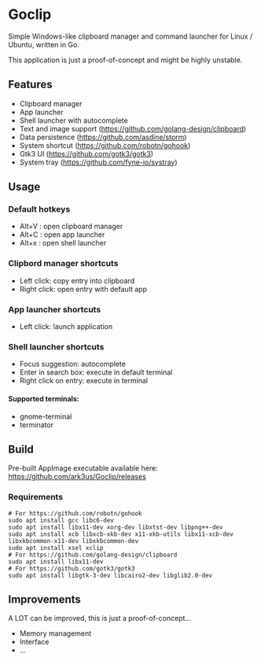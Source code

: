 # Goclip

Simple Windows-like clipboard manager and command launcher for Linux / Ubuntu, written in Go.

This application is just a proof-of-concept and might be highly unstable.

## Features

- Clipboard manager 
- App launcher
- Shell launcher with autocomplete
- Text and image support (https://github.com/golang-design/clipboard)
- Data persistence (https://github.com/asdine/storm)
- System shortcut (https://github.com/robotn/gohook)
- Gtk3 UI (https://github.com/gotk3/gotk3)
- System tray (https://github.com/fyne-io/systray)


## Usage

### Default hotkeys

- Alt+V : open clipboard manager
- Alt+C : open app launcher
- Alt+x : open shell launcher

### Clipbord manager shortcuts

- Left click: copy entry into clipboard
- Right click: open entry with default app

### App launcher shortcuts

- Left click: launch application

### Shell launcher shortcuts

- Focus suggestion: autocomplete
- Enter in search box: execute in default terminal
- Right click on entry: execute in terminal

#### Supported terminals:

- gnome-terminal
- terminator

## Build

Pre-built AppImage executable available here: https://github.com/ark3us/Goclip/releases

### Requirements
```
# For https://github.com/robotn/gohook 
sudo apt install gcc libc6-dev
sudo apt install libx11-dev xorg-dev libxtst-dev libpng++-dev
sudo apt install xcb libxcb-xkb-dev x11-xkb-utils libx11-xcb-dev libxkbcommon-x11-dev libxkbcommon-dev
sudo apt install xsel xclip
# For https://github.com/golang-design/clipboard
sudo apt install libx11-dev
# For https://github.com/gotk3/gotk3
sudo apt install libgtk-3-dev libcairo2-dev libglib2.0-dev
```

## Improvements

A LOT can be improved, this is just a proof-of-concept...

- Memory management
- Interface
- ...
